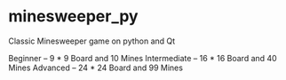 # minesweeper_py

Classic Minesweeper game on python and Qt

Beginner – 9 * 9 Board and 10 Mines
Intermediate – 16 * 16 Board and 40 Mines
Advanced – 24 * 24 Board and 99 Mines
